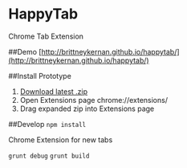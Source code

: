 HappyTab
=========
Chrome Tab Extension

##Demo 
[http://brittneykernan.github.io/happytab/](http://brittneykernan.github.io/happytab/)

##Install Prototype
1. [Download latest .zip](https://github.com/brittneykernan/happytab/tree/master/package)
2. Open Extensions page chrome://extensions/
3. Drag expanded zip into Extensions page

##Develop 
`npm install`

Chrome Extension for new tabs

`grunt debug`
`grunt build`

